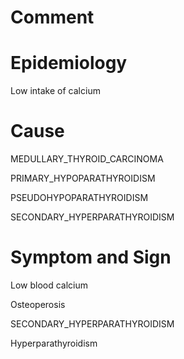 # Comment

# Epidemiology

Low intake of calcium

# Cause

MEDULLARY_THYROID_CARCINOMA

PRIMARY_HYPOPARATHYROIDISM

PSEUDOHYPOPARATHYROIDISM

SECONDARY_HYPERPARATHYROIDISM

# Symptom and Sign

Low blood calcium

Osteoperosis

SECONDARY_HYPERPARATHYROIDISM

Hyperparathyroidism
